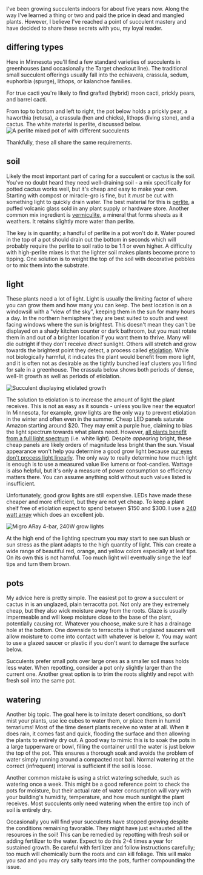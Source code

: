 I've been growing succulents indoors for about five years now. Along the way I've learned a thing or two and paid the price in dead and mangled plants. However, I believe I've reached a point of succulent mastery and have decided to share these secrets with you, my loyal reader.

## differing types
Here in Minnesota you'll find a few standard varieties of succulents in greenhouses (and occasionally the Target checkout line). The traditional small succulent offerings usually fall into the echiavera, crassula, sedum, euphorbia (spurge), lithops, or kalanchoe families.

For true cacti you're likely to find grafted (hybrid) moon cacti, prickly pears, and barrel cacti.

From top to bottom and left to right, the pot below holds a prickly pear, a haworthia (retusa), a crassula (hen and chicks), lithops (living stone), and a cactus. The white material is perlite, discussed below.
![A perlite mixed pot of with different succulents](pot.jpg)

Thankfully, these all share the same requirements.

## soil
Likely the most important part of caring for a succulent or cactus is the soil. You've no doubt heard they need well-draining soil - a mix specifically for potted cactus works well, but it's cheap and easy to make your own. Starting with compost or miracle-gro is fine, but it *must* be cut with something light to quickly drain water. The best material for this is [perlite](https://en.wikipedia.org/wiki/Perlite), a puffed volcanic glass sold in any plant supply or hardware store. Another common mix ingredient is [vermiculite](https://en.wikipedia.org/wiki/Vermiculite), a mineral that forms sheets as it weathers. It retains slightly more water than perlite. 

The key is in quantity; a handful of perlite in a pot won't do it. Water poured in the top of a pot should drain out the bottom in seconds which will probably require the perlite to soil ratio to be 1:1 or even higher. A difficulty with high-perlite mixes is that the lighter soil makes plants become prone to tipping. One solution is to weight the top of the soil with decorative pebbles or to mix them into the substrate.

## light
These plants need a lot of light. Light is usually the limiting factor of where you can grow them and how many you can keep. The best location is on a windowsill with a "view of the sky", keeping them in the sun for many hours a day. In the northern hemisphere they are best suited to south and west facing windows where the sun is brightest. This doesn't mean they can't be displayed on a shady kitchen counter or dark bathroom, but you must rotate them in and out of a brighter location if you want them to thrive. Many will die outright if they don't receive *direct* sunlight. Others will stretch and grow towards the brightest point they detect, a process called [etiolation](https://en.wikipedia.org/wiki/Etiolation). While not biologically harmful, it indicates the plant would benefit from more light, and it is often not as desirable as the tightly bunched leaf clusters you'll find for sale in a greenhouse. The crassula below shows both periods of dense, well-lit growth as well as periods of etiolation.

![Succulent displaying etiolated growth](etiolation.jpg)

The solution to etiolation is to increase the amount of light the plant receives. This is not as easy as it sounds - unless you live near the equator! In Minnesota, for example, grow lights are the only way to prevent etiolation in the winter and often even in the summer. Cheap LED panels saturate Amazon starting around $20. They may emit a purple hue, claiming to bias the light spectrum towards what plants need. However, [all plants benefit from a full light spectrum](https://www.youtube.com/watch?v=P2bw4cgkh9c) (i.e. white light). Despite *appearing* bright, these cheap panels are likely orders of magnitude less bright than the sun. Visual appearance won't help you determine a good grow light because [our eyes don't process light linearly](https://en.wikipedia.org/wiki/Human_eye#Dynamic_range). The only way to really determine how much light is enough is to use a measured value like lumens or foot-candles. Wattage is also helpful, but it's only a measure of power consumption so efficiency matters there. You can assume anything sold without such values listed is insufficient.

Unfortunately, good grow lights are still expensive. LEDs have made these cheaper and more efficient, but they are not yet cheap. To keep a plant shelf free of etiolation expect to spend between $150 and $300. I use a [240 watt array](https://www.migrolight.com/product/migro-aray-240w-iiii-bar-light/) which does an excellent job.

![Migro ARay 4-bar, 240W grow lights](lights.jpg)

At the high end of the lighting spectrum you may start to see sun blush or sun stress as the plant adapts to the high quantity of light. This can create a wide range of beautiful red, orange, and yellow colors especially at leaf tips. On its own this is not harmful. Too much light will eventually singe the leaf tips and turn them brown.

## pots
My advice here is pretty simple. The easiest pot to grow a succulent or cactus in is an unglazed, plain terracotta pot. Not only are they extremely cheap, but they also wick moisture away from the roots. Glaze is usually impermeable and will keep moisture close to the base of the plant, potentially causing rot. Whatever you choose, make sure it has a drainage hole at the bottom. One downside to terracotta is that unglazed saucers will allow moisture to come into contact with whatever is below it. You may want to use a glazed saucer or plastic if you don't want to damage the surface below.

Succulents prefer small pots over large ones as a smaller soil mass holds less water. When repotting, consider a pot only slightly larger than the current one. Another great option is to trim the roots slightly and repot with fresh soil into the same pot.

## watering
Another big topic. The goal here is to imitate desert conditions, so don't mist your plants, use ice cubes to water them, or place them in humid terrariums! Most of the time desert plants receive no water at all. When it does rain, it comes fast and quick, flooding the surface and then allowing the plants to entirely dry out. A good way to mimic this is to soak the pots in a large tupperware or bowl, filling the container until the water is just below the top of the pot. This ensures a thorough soak and avoids the problem of water simply running around a compacted root ball. Normal watering at the correct (infrequent) interval is sufficient if the soil is loose.

Another common mistake is using a strict watering schedule, such as watering once a week. This might be a good reference point to check the pots for moisture, but their actual rate of water consumption will vary with your building's humidity, temperature, and how much sunlight the plant receives. Most succulents only need watering when the entire top inch of soil is entirely dry.

Occasionally you will find your succulents have stopped growing despite the conditions remaining favorable. They might have just exhausted all the resources in the soil! This can be remedied by repotting with fresh soil or adding fertilizer to the water. Expect to do this 2-4 times a year for sustained growth. Be careful with fertilizer and follow instructions carefully; too much will chemically burn the roots and can kill foliage. This will make you sad and you may cry salty tears into the pots, further compounding the issue.